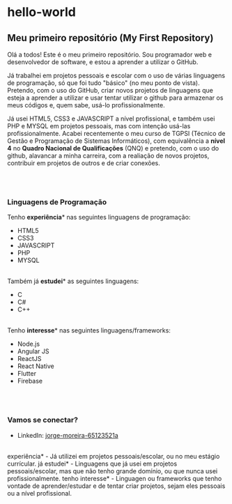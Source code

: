 # hello-world
## Meu primeiro repositório (My First Repository)

Olá a todos! Este é o meu primeiro repositório. Sou programador web e desenvolvedor de software, e estou a aprender a utilizar o GitHub.

Já trabalhei em projetos pessoais e escolar com o uso de várias linguagens de programação, só que foi tudo "básico" (no meu ponto de vista). Pretendo, com o uso do GitHub, criar novos projetos de linguagens que esteja a aprender a utilizar e usar tentar utilizar o github para armazenar os meus códigos e, quem sabe, usá-lo profissionalmente.

Já usei HTML5, CSS3 e JAVASCRIPT a nível profissional, e também usei PHP e MYSQL em projetos pessoais, mas com intenção usá-las profissionalmente. Acabei recentemente o meu curso de TGPSI (Técnico de Gestão e Programação de Sistemas Informáticos), com equivalência a **nível 4** no **Quadro Nacional de Qualificações** (QNQ) e pretendo, com o uso do github, alavancar a minha carreira, com a realiação de novos projetos, contribuir em projetos de outros e de criar conexões.

<br><br>

### Linguagens de Programação
Tenho **experiência*** nas seguintes linguagens de programação:
* HTML5
* CSS3
* JAVASCRIPT
* PHP
* MYSQL

<br> Também já **estudei*** as seguintes linguagens:
* C
* C#
* C++

<br> Tenho **interesse*** nas seguintes linguagens/frameworks:
* Node.js
* Angular JS
* ReactJS
* React Native
* Flutter
* Firebase

<br><br>

### **Vamos se conectar?**
- LinkedIn: [jorge-moreira-65123521a](https://www.linkedin.com/in/jorge-moreira-65123521a/)
<br>
experiência*     - Já utilizei em projetos pessoais/escolar, ou no meu estágio currícular.
já estudei*      - Linguagens que já usei em projetos pessoais/escolar, mas que não tenho grande domínio, ou que nunca usei profissionalmente.
tenho interesse* - Linguagen ou frameworks que tenho vontade de aprender/estudar e de tentar criar projetos, sejam eles pessoais ou a nível profissional.
